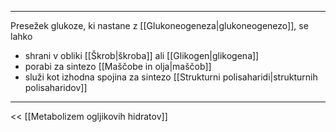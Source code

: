 

---

Presežek glukoze, ki nastane z [[Glukoneogeneza|glukoneogenezo]], se lahko
- shrani v obliki [[Škrob|škroba]] ali [[Glikogen|glikogena]]
- porabi za sintezo [[Maščobe in olja|maščob]]
- služi kot izhodna spojina za sintezo [[Strukturni polisaharidi|strukturnih polisaharidov]]

---

<< [[Metabolizem ogljikovih hidratov]]